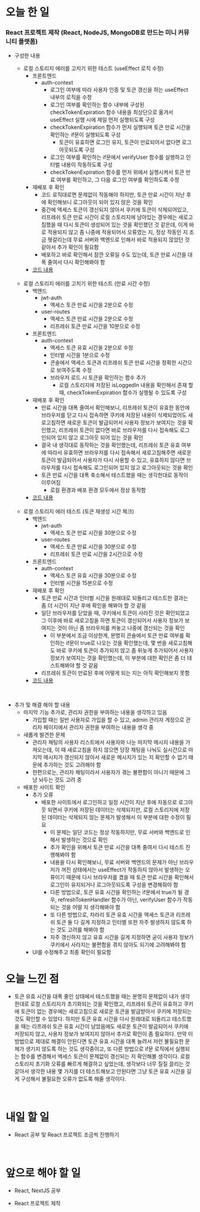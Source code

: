 # 오늘 한 일

### React 프로젝트 제작 (React, NodeJS, MongoDB로 만드는 미니 커뮤니티 플랫폼)

- 구성한 내용

  - 로컬 스토리지 에러를 고치기 위한 테스트 (useEffect 로직 수정)
    - 프론트엔드
      - auth-context
        - 로그인 여부에 따라 사용자 인증 및 토큰 갱신을 하는 useEffect 내부의 로직을 수정
        - 로그인 여부를 확인하는 함수 내부에 구성된 checkTokenExpiration 함수 내용을 최상단으로 옮겨서 useEffect 실행 시에 제일 먼저 실행되도록 구성
        - checkTokenExpiration 함수가 먼저 실행되며 토큰 만료 시간을 확인하는 if문이 실행되도록 구성
          - 토큰이 유효하면 로그인 유지, 토큰이 만료되어서 없다면 로그아웃되도록 구성
        - 로그인 여부를 확인하는 if문에서 verifyUser 함수를 실행하고 인터벌 내용이 작동하도록 구성
        - checkTokenExpiration 함수를 먼저 위에서 실행시켜서 토큰 만료 여부를 확인하고, 그 다음 로그인 여부를 확인하도록 수정
    - 재배포 후 확인
      - 코드 로직대로면 문제없이 작동해야 하지만, 토큰 만료 시간이 지난 후에 확인해보니 로그아웃이 되어 있지 않은 것을 확인
      - 중간에 액세스 토큰이 갱신되지 않아서 쿠키에 토큰이 삭제되어있고, 리프레쉬 토큰 만료 시간이 로컬 스토리지에 남아있는 경우에는 새로고침했을 때 다시 토큰이 생성되어 있는 것을 확인했던 것 같은데, 이게 바로 적용되지 않고 좀 나중에 적용되어서 오류였는 지, 정상 작동인 지 조금 헷갈리는데 무료 서버와 백엔드로 인해서 바로 적용되지 않았던 것 같아서 추가 확인이 필요함
      - 배포하고 바로 확인해서 잠깐 오류일 수도 있는데, 토큰 만료 시간을 대폭 줄여서 다시 확인해봐야 함
    - [코드 내용 ](https://github.com/jeongsangtae/mini-community-platform/commit/6beb26ee655d6b92786fb31a6cf10ebfc1cfa3dd)

  <br />

  - 로컬 스토리지 에러를 고치기 위한 테스트 (만료 시간 수정)
    - 백엔드
      - jwt-auth
        - 액세스 토큰 만료 시간을 2분으로 수정
      - user-routes
        - 액세스 토큰 만료 시간을 2분으로 수정
        - 리프레쉬 토큰 만료 시간을 10분으로 수정
    - 프론트엔드
      - auth-context
        - 액세스 토큰 유효 시간을 2분으로 수정
        - 인터벌 시간을 1분으로 수정
        - 콘솔에서 액세스 토큰과 리프레쉬 토큰 만료 시간을 정확한 시간으로 보여주도록 수정
        - 브라우저 로드 시 토큰을 확인하는 함수 추가
          - 로컬 스토리지에 저장된 isLoggedIn 내용을 확인해서 존재 할 때, checkTokenExpiration 함수가 실행될 수 있도록 구성
    - 재배포 후 확인
      - 만료 시간을 대폭 줄여서 확인해보니, 리프레쉬 토큰이 유효한 동안에 브라우저를 닫고 다시 접속하면 쿠키에 저장된 내용이 삭제되었어도 새로고침하면 새로운 토큰이 발급되어서 사용자 정보가 보여지는 것을 확인했고, 리프레쉬 토큰이 없다면 바로 브라우저를 다시 접속해도 로그인되어 있지 않고 로그아웃 되어 있는 것을 확인
      - 결국 내 생각대로 동작하는 것을 확인했는데, 리프레쉬 토큰 유효 여부에 따라서 유효하면 브라우저를 다시 접속해서 새로고침해주면 새로운 토큰이 발급되어서 사용자가 다시 사용할 수 있고, 유효하지 않다면 브라우저를 다시 접속해도 로그인되어 있지 않고 로그아웃되는 것을 확인
      - 토큰 만료 시간을 대폭 축소해서 테스트했을 때는 생각한대로 동작이 이루어짐
        - 로컬 환경과 배포 환경 모두에서 정상 동작함
    - [코드 내용 ](https://github.com/jeongsangtae/mini-community-platform/commit/b28fd3c980b43b110cfdde4efe189c1b12784e2e)

  <br />

  - 로컬 스토리지 에러 테스트 (토큰 재생성 시간 체크)
    - 백엔드
      - jwt-auth
        - 액세스 토큰 만료 시간을 30분으로 수정
      - user-routes
        - 액세스 토큰 만료 시간을 30분으로 수정
        - 리프레쉬 토큰 만료 시간을 2시간으로 수정
    - 프론트엔드
      - auth-context
        - 액세스 토큰 유효 시간을 30분으로 수정
        - 인터벌 시간을 15분으로 수정
    - 재배포 후 확인
      - 토큰 만료 시간과 인터벌 시간을 원래대로 되돌리고 테스트한 결과는 좀 더 시간이 지난 후에 확인을 해봐야 할 것 같음
      - 일단 브라우저를 닫았을 때, 쿠키에서 토큰이 사라진 것은 확인되었고 그 이후에 바로 새로고침을 하면 토큰이 갱신되어서 사용자 정보가 보여지는 것이 아닌 좀 브라우저를 켜놓고 나중에 갱신되는 것을 확인
        - 이 부분에서 조금 이상한게, 분명히 콘솔에서 토큰 만료 여부를 확인하는 if문이 true로 나오는 것을 확인했는데, 몇 번을 새로고침해도 바로 쿠키에 토큰이 추가되지 않고 좀 뒤늦게 추가되어서 사용자 정보가 보여지는 것을 확인했는데, 이 부분에 대한 확인은 좀 더 테스트해봐야 할 것 같음
      - 리프레쉬 토큰이 만료된 후에 어떻게 되는 지는 아직 확인해보지 못함
    - [코드 내용 ](https://github.com/jeongsangtae/mini-community-platform/commit/d74abd60f821cac64e96568f68b440508dceb936)

<br />

- 추가 및 해결 해야 할 내용
  - 마지막 기능 추가로, 관리자 권한을 부여하는 내용을 생각하고 있음
    - 가입할 때는 일반 사용자로 가입을 할 수 있고, admin 관리자 계정으로 관리자 페이지에서 관리자 권한을 부여하는 내용을 생각 중
  - 새롭게 발견한 문제
    - 관리자 채팅의 사용자 리스트에서 사용자와 나눈 마지막 메시지 내용을 가져오는데, 이 때 새로고침을 하지 않으면 당장 채팅을 나눠도 실시간으로 마지막 메시지가 갱신되지 않아서 새로운 메시지가 있는 지 확인할 수 없기 때문에 추가하는 것도 고려해야 함
    - 한편으로는, 관리자 채팅이라서 사용자가 겪는 불편함이 아니기 때문에 그냥 놔두는 것도 고려 중
  - 배포한 사이트 확인
    - 추가 오류
      - 배포한 사이트에서 로그인하고 일정 시간이 지난 후에 자동으로 로그아웃 되면서 쿠키에 저장된 데이터는 삭제되지만, 로컬 스토리지에 저장된 데이터는 삭제되지 않는 문제가 발생해서 이 부분에 대한 수정이 필요
        - 이 문제는 일단 코드는 정상 작동하지만, 무료 서버와 백엔드로 인해서 발생하는 것으로 확인
        - 추가 확인을 위해서 토큰 만료 시간을 대폭 줄여서 다시 테스트 진행해봐야 함
        - 내용을 다시 확인해보니, 무료 서버와 백엔드의 문제가 아닌 브라우저가 꺼진 상태에서는 useEffect가 작동하지 않아서 발생하는 오류이기 때문에 다시 브라우저를 켰을 때 토큰 만료 시간을 확인해서 로그인이 유지되거나 로그아웃되도록 구성을 변경해줘야 함
        - 다른 방법으로, 토큰 유효 시간을 확인하는 if문에서 true가 될 경우, refreshTokenHandler 함수가 아닌, verifyUser 함수가 작동되는 것을 어떨 지 생각해봐야 함
        - 또 다른 방법으로, 차라리 토큰 유효 시간을 액세스 토큰과 리프레쉬 토큰 둘 다 길게 지정하고 인터벌 또한 자주 발생하지 않도록 하는 것도 고려를 해봐야 함
        - 자주 갱신하지 않고 유효 시간을 길게 지정하면 굳이 사용자 정보가 쿠키에서 사라지는 불편함을 겪지 않아도 되기에 고려해봐야 함
    - UI를 수정해주고 최종 확인이 필요함

# 오늘 느낀 점

- 토큰 유효 시간을 대폭 줄인 상태에서 테스트했을 때는 분명히 문제없이 내가 생각한대로 로컬 스토리지가 초기화되는 것을 확인했고, 리프레쉬 토큰이 유효하고 쿠키에 토큰이 없는 경우에는 새로고침으로 새로운 토큰을 발급받아서 쿠키에 저장되는 것도 확인할 수 있었다. 하지만 토큰 유효 시간을 다시 원래대로 되돌리고 테스트했을 때는 리프레쉬 토큰 유효 시간이 남았음에도 새로운 토큰이 발급되어서 쿠키에 저장되지 않고, 사용자 정보가 보여지지 않아서 추가로 확인이 좀 필요하다. 만약 이 방법으로 제대로 해결이 안된다면 토큰 유효 시간을 대폭 늘려서 저런 불필요한 문제가 생기지 않도록 하는 것도 생각중이고, 또 다른 방법으로 if문 로직에서 실행되는 함수를 변경해서 액세스 토큰이 문제없이 갱신되는 지 확인해볼 생각이다. 로컬 스토리지 초기화 오류를 빠르게 해결하고 싶었는데, 생각보다 너무 질질 끌리는 것 같아서 생각한 내용 몇 가지를 더 테스트해보고 안된다면 그냥 토큰 유효 시간을 길게 구성해서 불필요한 오류가 없도록 해줄 생각이다.

<br />

# 내일 할 일

- React 공부 및 React 프로젝트 조금씩 진행하기

<br />

# 앞으로 해야 할 일

- React, NextJS 공부

- React 프로젝트 제작
